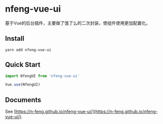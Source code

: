 # nfeng-vue-ui
基于Vue的后台插件，主要做了饿了么的二次封装，使组件使用更加配置化。

## Install
```shell
yarn add nfeng-vue-ui
```

## Quick Start
```javascript
import NfengUI from 'nfeng-vue-ui'

Vue.use(NfengUI)
```

## Documents

See [https://n-feng.github.io/nfeng-vue-ui/](https://n-feng.github.io/nfeng-vue-ui/).
